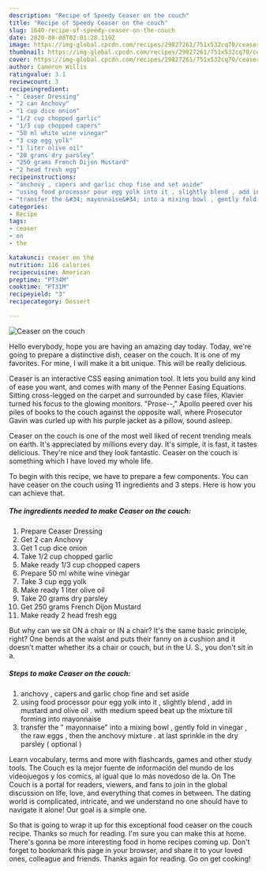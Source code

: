 ```yaml
---
description: "Recipe of Speedy Ceaser on the couch"
title: "Recipe of Speedy Ceaser on the couch"
slug: 1640-recipe-of-speedy-ceaser-on-the-couch
date: 2020-08-08T02:01:28.119Z
image: https://img-global.cpcdn.com/recipes/29827261/751x532cq70/ceaser-on-the-couch-recipe-main-photo.jpg
thumbnail: https://img-global.cpcdn.com/recipes/29827261/751x532cq70/ceaser-on-the-couch-recipe-main-photo.jpg
cover: https://img-global.cpcdn.com/recipes/29827261/751x532cq70/ceaser-on-the-couch-recipe-main-photo.jpg
author: Cameron Willis
ratingvalue: 3.1
reviewcount: 3
recipeingredient:
- " Ceaser Dressing"
- "2 can Anchovy"
- "1 cup dice onion"
- "1/2 cup chopped garlic"
- "1/3 cup chopped capers"
- "50 ml white wine vinegar"
- "3 cup egg yolk"
- "1 liter olive oil"
- "20 grams dry parsley"
- "250 grams French Dijon Mustard"
- "2 head fresh egg"
recipeinstructions:
- "anchovy , capers and garlic chop fine and set aside"
- "using food processor pour egg yolk into it , slightly blend , add in mustard and olive oil . with medium speed beat up the mixture till forming into mayonnaise"
- "transfer the &#34; mayonnaise&#34; into a mixing bowl , gently fold in vinegar , the raw eggs , then the anchovy mixture . at last sprinkle in the dry parsley ( optional )"
categories:
- Recipe
tags:
- ceaser
- on
- the

katakunci: ceaser on the 
nutrition: 116 calories
recipecuisine: American
preptime: "PT34M"
cooktime: "PT31M"
recipeyield: "3"
recipecategory: Dessert

---
```



![Ceaser on the couch](https://img-global.cpcdn.com/recipes/29827261/751x532cq70/ceaser-on-the-couch-recipe-main-photo.jpg)

Hello everybody, hope you are having an amazing day today. Today, we're going to prepare a distinctive dish, ceaser on the couch. It is one of my favorites. For mine, I will make it a bit unique. This will be really delicious.

Ceaser is an interactive CSS easing animation tool. It lets you build any kind of ease you want, and comes with many of the Penner Easing Equations. Sitting cross-legged on the carpet and surrounded by case files, Klavier turned his focus to the glowing monitors. &#34;Prose--,&#34; Apollo peered over his piles of books to the couch against the opposite wall, where Prosecutor Gavin was curled up with his purple jacket as a pillow, sound asleep.

Ceaser on the couch is one of the most well liked of recent trending meals on earth. It's appreciated by millions every day. It's simple, it is fast, it tastes delicious. They're nice and they look fantastic. Ceaser on the couch is something which I have loved my whole life.


To begin with this recipe, we have to prepare a few components. You can have ceaser on the couch using 11 ingredients and 3 steps. Here is how you can achieve that.

<!--inarticleads1-->

##### The ingredients needed to make Ceaser on the couch:

1. Prepare  Ceaser Dressing
1. Get 2 can Anchovy
1. Get 1 cup dice onion
1. Take 1/2 cup chopped garlic
1. Make ready 1/3 cup chopped capers
1. Prepare 50 ml white wine vinegar
1. Take 3 cup egg yolk
1. Make ready 1 liter olive oil
1. Take 20 grams dry parsley
1. Get 250 grams French Dijon Mustard
1. Make ready 2 head fresh egg


But why can we sit ON a chair or IN a chair? It&#39;s the same basic principle, right? One bends at the waist and puts their fanny on a cushion and it doesn&#39;t matter whether its a chair or couch, but in the U. S., you don&#39;t sit in a. 

<!--inarticleads2-->

##### Steps to make Ceaser on the couch:

1. anchovy , capers and garlic chop fine and set aside
1. using food processor pour egg yolk into it , slightly blend , add in mustard and olive oil . with medium speed beat up the mixture till forming into mayonnaise
1. transfer the &#34; mayonnaise&#34; into a mixing bowl , gently fold in vinegar , the raw eggs , then the anchovy mixture . at last sprinkle in the dry parsley ( optional )


Learn vocabulary, terms and more with flashcards, games and other study tools. The Couch es la mejor fuente de información del mundo de los videojuegos y los comics, al igual que lo más novedoso de la. On The Couch is a portal for readers, viewers, and fans to join in the global discussion on life, love, and everything that comes in between. The dating world is complicated, intricate, and we understand no one should have to navigate it alone! Our goal is a simple one. 

So that is going to wrap it up for this exceptional food ceaser on the couch recipe. Thanks so much for reading. I'm sure you can make this at home. There's gonna be more interesting food in home recipes coming up. Don't forget to bookmark this page in your browser, and share it to your loved ones, colleague and friends. Thanks again for reading. Go on get cooking!
